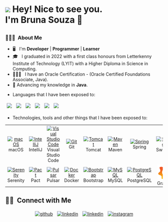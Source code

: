 <h1><img src="https://emojis.slackmojis.com/emojis/images/1531849430/4246/blob-sunglasses.gif?1531849430" width="30"/> Hey! Nice to see you. <br>
I'm Bruna Souza 👋</h1>

## 

### 👨🏻‍💻 &nbsp;About Me

- 🖥️ &nbsp; I'm **Developer** | **Programmer** | **Learner**
- 🎓 &nbsp; I graduated in 2022 with a first class honours from Letterkenny Institute of Technology (LYIT) with a Higher Diploma in Science in Computing.
- 👨🏻‍💻 &nbsp; I have an Oracle Certification - (Oracle Certified Foundations Associate, Java).
- 🌱 Advancing my knowledge in **Java**.

* Languages that I have been exposed to:
<p align="left">
    <img width="7%" style="padding:5px" src="https://img.icons8.com/color/144/000000/java-coffee-cup-logo.png"/>
	<img width="6%" style="padding:5px" src="https://img.icons8.com/color/144/000000/javascript.png"/>
	<img width="6%" style="padding:5px" src="https://img.icons8.com/officel/100/000000/php-logo.png"/>
    <img width="6%" style="padding:5px" src="https://img.icons8.com/color/100/000000/python--v1.png"/>
    <img width="6%" style="padding:5px" src="https://img.icons8.com/office/100/000000/html-filetype.png"/>
	<img width="6%" style="padding:5px" src="https://img.icons8.com/material/100/000000/css-filetype.png"/>
</p>

* Technologies, tools and other things that I have been exposed to:

<table>
  <tr>
    <td align="center" width="96">
      <a href="#macropower-tech">
        <img src="https://img.icons8.com/nolan/64/mac-logo.png" width="48" height="48" alt="macOS" />
      </a>
      <br>macOS
    </td>
    <td align="center" width="96">
      <a href="#macropower-tech">
        <img src="https://img.icons8.com/color/48/000000/intellij-idea.png" width="48" height="48" alt="IntelliJ" />
      </a>
      <br>IntelliJ
    </td>
    <td align="center" width="96">
      <a href="#macropower-tech">
        <img src="https://img.icons8.com/color/48/000000/visual-studio-code-2019.png" width="48" height="48" alt="Visual Studio Code" />
      </a>
      <br>Visual Studio Code
    </td>
    <td align="center" width="96">
      <a href="#macropower-tech">
        <img src="https://miro.medium.com/max/910/1*GzQyMkwhYrLgWirfoBQVEQ.png" width="48" height="48" alt="Git" />
      </a>
      <br>Git
    </td>
    <td align="center" width="96">
      <a href="#macropower-tech">
        <img src="https://img.icons8.com/color/48/000000/tomcat.png" width="48" height="48" alt="Tomcat" />
      </a>
      <br>Tomcat
    </td>
    <td align="center" width="96">
      <a href="#macropower-tech">
        <img src="https://upload.wikimedia.org/wikipedia/commons/5/52/Apache_Maven_logo.svg" width="48" height="48" alt="Maven" />
      </a>
      <br>Maven
    </td>
    <td align="center" width="96">
      <a href="#macropower-tech">
        <img src="https://liveit-media.imgix.net/media/event/my-first-event-1461/logo-spvnih.png" width="48" height="48" alt="Spring" />
      </a>
      <br>Spring
    </td>
    <td align="center" width="96"> 
      <a href="#macropower-tech" >
        <img src="https://stackjava.com/wp-content/uploads/2018/05/swagger-icon-250x250.png" width="48" height="48" alt="Swagger" />
      </a>
      <br>Swagger
    </td>
    <td align="center" width="96">
      <a href="#macropower-tech">
        <img src="https://img.icons8.com/color/50/000000/thymeleaf.png" width="48" height="48" alt="Thymeleaf" />
      </a>
      <br>Thymeleaf
    </td>
 </tr>

  <tr>
    <td align="center" width="96"> 
      <a href="#macropower-tech" >
        <img src="https://serenity-bdd.info/wp-content/uploads/elementor/thumbs/serenity-bdd-pac9onzlqv9ebi90cpg4zsqnp28x4trd1adftgkwbq.png" width="62" height="48" alt="Serenity" />
      </a>
      <br>Serenity
    </td>
    <td align="center" width="96"> 
      <a href="#macropower-tech" >
        <img src="https://pact.io/assets/img/logo-black.png" width="48" height="58" alt="Pact" />
      </a>
      <br>Pact
    </td>
    <td align="center" width="96"> 
      <a href="#macropower-tech" >
        <img src="https://i0.wp.com/blog.knoldus.com/wp-content/uploads/2021/07/1_7F-rMchWXbujnBT7QUN4zA.jpeg" width="48" height="62" alt="Pulsar" />
      </a>
      <br>Pulsar
    </td>
    <td align="center" width="96"> 
      <a href="#macropower-tech" >
        <img src="https://img.icons8.com/color/48/000000/docker.png" width="48" height="48" alt="Docker" />
      </a>
      <br>Docker
    </td>
    <td align="center" width="96">
      <a href="#macropower-tech">
        <img src="https://cdn.icon-icons.com/icons2/2415/PNG/64/bootstrap_plain_wordmark_logo_icon_146620.png" width="48" height="48" alt="Bootstrap" />
      </a>
      <br>Bootstrap
    </td>
    <td align="center"  width="96">
      <a href="#macropower-tech">
        <img src="https://www.vectorlogo.zone/logos/mysql/mysql-ar21.svg" width="48" height="48" alt="MySQL" />
      </a>
      <br>MySQL
    </td>
    <td align="center"  width="96">
      <a href="#macropower-tech">
        <img src="https://img.icons8.com/color/512/postgreesql.png" width="48" height="48" alt="PostgreSQL" />
      </a>
      <br>PostgreSQL
    </td>
    <td align="center" width="96">
      <a href="#macropower-tech" >
        <img src="https://raw.githubusercontent.com/grafana/grafana/master/public/img/grafana_icon.svg" width="48" height="48" alt="Grafana" />
      </a>
      <br>Grafana
    </td>
  </tr>
</table>



##  🤝🏻 &nbsp;Connect with Me

<p align="center">
	<a href="https://github.com/brunaellen"><img alt="github" width="8%" style="padding:5px" src="https://img.icons8.com/clouds/100/000000/github.png"/></a>
	<a href="https://www.linkedin.com/in/brunaellengurgelsouza/"><img alt="linkedin" width="8%" style="padding:5px" src="https://img.icons8.com/clouds/100/000000/linkedin.png"/></a>
	<a href="mailto: brunaellen.souza@homail.com"><img alt="linkedin" width="8%" style="padding:5px" src="https://img.icons8.com/clouds/100/000000/email.png"/></a>
	<a href="https://www.instagram.com/brunaegs/"><img alt="instagram" width="8%" style="padding:5px" src="https://img.icons8.com/clouds/100/000000/instagram.png"/></a>


